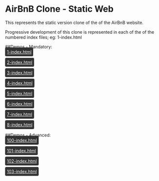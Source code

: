 # AirBnB Clone - Static Web

This represents the static version clone of the of the AirBnB website.

Progressive development of this clone is represented in each of the of the numbered
index files; eg: 1-index.html

##Demos - Mandatory:
<br>
<a style="background-color: #333; color: #fefefe; padding:6px; border-radius:4px"
      href="https://jbdanquah2.github.io/AirBnB_clone/web_static/1-index.html">1-index.html
</a>
<br><br>
<a style="background-color: #333; color: #fefefe; padding:6px; border-radius:4px"
      href="https://jbdanquah2.github.io/AirBnB_clone/web_static/2-index.html">2-index.html
</a>
<br><br>
<a style="background-color: #333; color: #fefefe; padding:6px; border-radius:4px"
      href="https://jbdanquah2.github.io/AirBnB_clone/web_static/3-index.html">3-index.html
</a>
<br><br>
<a style="background-color: #333; color: #fefefe; padding:6px; border-radius:4px"
      href="https://jbdanquah2.github.io/AirBnB_clone/web_static/4-index.html">4-index.html
</a>
<br><br>
<a style="background-color: #333; color: #fefefe; padding:6px; border-radius:4px"
      href="https://jbdanquah2.github.io/AirBnB_clone/web_static/5-index.html">5-index.html
</a>
<br><br>
<a style="background-color: #333; color: #fefefe; padding:6px; border-radius:4px"
      href="https://jbdanquah2.github.io/AirBnB_clone/web_static/6-index.html">6-index.html
</a>
<br><br>
<a style="background-color: #333; color: #fefefe; padding:6px; border-radius:4px"
      href="https://jbdanquah2.github.io/AirBnB_clone/web_static/7-index.html">7-index.html
</a>
<br><br>
<a style="background-color: #333; color: #fefefe; padding:6px; border-radius:4px"
      href="https://jbdanquah2.github.io/AirBnB_clone/web_static/8-index.html">8-index.html
</a>
<br><br>
##Demos - Advanced:
<br>
<a style="background-color: #333; color: #fefefe; padding:6px; border-radius:4px"
      href="https://jbdanquah2.github.io/AirBnB_clone/web_static/100-index.html">100-index.html
</a>
<br><br>
<a style="background-color: #333; color: #fefefe; padding:6px; border-radius:4px"
      href="https://jbdanquah2.github.io/AirBnB_clone/web_static/101-index.html">101-index.html
</a>
<br><br>
<a style="background-color: #333; color: #fefefe; padding:6px; border-radius:4px"
      href="https://jbdanquah2.github.io/AirBnB_clone/web_static/102-index.html">102-index.html
</a>
<br><br>
<a style="background-color: #333; color: #fefefe; padding:6px; border-radius:4px"
      href="https://jbdanquah2.github.io/AirBnB_clone/web_static/103-index.html">103-index.html
</a>
<br><br>
